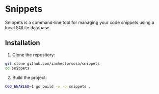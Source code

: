 # Snippets

Snippets is a command-line tool for managing your code snippets using a local SQLite database.

## Installation

1. Clone the repository:

```bash
git clone github.com/iamhectorsosa/snippets
cd snippets
```

2. Build the project:

```bash
CGO_ENABLED=1 go build -v -o snippets .
```
